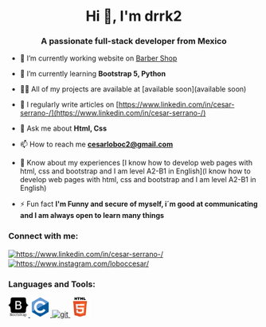 <h1 align="center">Hi 👋, I'm drrk2</h1>
<h3 align="center">A passionate full-stack developer from Mexico</h3>

- 🔭 I’m currently working website on [Barber Shop](https://barbershopckholo.netlify.app)

- 🌱 I’m currently learning **Bootstrap 5, Python**

- 👨‍💻 All of my projects are available at [available soon](available soon)

- 📝 I regularly write articles on [https://www.linkedin.com/in/cesar-serrano-/](https://www.linkedin.com/in/cesar-serrano-/)

- 💬 Ask me about **Html, Css**

- 📫 How to reach me **cesarloboc2@gmail.com**

- 📄 Know about my experiences [I know how to develop web pages with html, css and bootstrap and I am level A2-B1 in English](I know how to develop web pages with html, css and bootstrap and I am level A2-B1 in English)

- ⚡ Fun fact **I'm Funny and secure of myself, i´m good at communicating and I am always open to learn many things**

<h3 align="left">Connect with me:</h3>
<p align="left">
<a href="https://linkedin.com/in/https://www.linkedin.com/in/cesar-serrano-/" target="blank"><img align="center" src="https://raw.githubusercontent.com/rahuldkjain/github-profile-readme-generator/master/src/images/icons/Social/linked-in-alt.svg" alt="https://www.linkedin.com/in/cesar-serrano-/" height="30" width="40" /></a>
<a href="https://instagram.com/https://www.instagram.com/loboccesar/" target="blank"><img align="center" src="https://raw.githubusercontent.com/rahuldkjain/github-profile-readme-generator/master/src/images/icons/Social/instagram.svg" alt="https://www.instagram.com/loboccesar/" height="30" width="40" /></a>
</p>

<h3 align="left">Languages and Tools:</h3>
<p align="left"> <a href="https://getbootstrap.com" target="_blank" rel="noreferrer"> <img src="https://raw.githubusercontent.com/devicons/devicon/master/icons/bootstrap/bootstrap-plain-wordmark.svg" alt="bootstrap" width="40" height="40"/> </a> <a href="https://www.cprogramming.com/" target="_blank" rel="noreferrer"> <img src="https://raw.githubusercontent.com/devicons/devicon/master/icons/c/c-original.svg" alt="c" width="40" height="40"/> </a> <a href="https://git-scm.com/" target="_blank" rel="noreferrer"> <img src="https://www.vectorlogo.zone/logos/git-scm/git-scm-icon.svg" alt="git" width="40" height="40"/> </a> <a href="https://www.w3.org/html/" target="_blank" rel="noreferrer"> <img src="https://raw.githubusercontent.com/devicons/devicon/master/icons/html5/html5-original-wordmark.svg" alt="html5" width="40" height="40"/> </a> </p>
